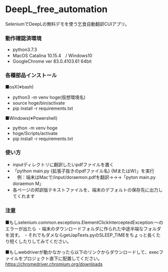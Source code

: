 # DeepL_free_automation
SeleniumでDeepLの無料デモを使う乞食自動翻訳CUIアプリ。

### 動作確認済環境
- python3.7.3
- MacOS Catalina 10.15.4　/ Windows10
- GoogleChrome ver 83.0.4103.61 64bit

### 各種部品インストール
■osX(※bash)
- python3 -m venv hoge(仮想環境名)
- source hoge/bin/activate
- pip install -r requirements.txt

■Windows(※Powershell)
- python -m venv hoge
- hoge/Scripts/activate
- pip install -r requirements.txt

### 使い方
- inputディレクトリに翻訳したいpdfファイルを置く
- 「python main.py {拡張子抜きのpdfファイル名} {MまたはW}」を実行
- 　例：端末はMacで/input/doraemon.pdfを翻訳→→→「pyton main.py doraemon M」
- 各ページの邦訳版テキストファイルを、端末のデフォルトの保存先に出力してくれます

### 注意
■もしselenium.common.exceptions.ElementClickInterceptedException:〜のエラーが出たら
・端末のダウンロードフォルダに作られた中途半端なフォルダを消す。
・それでもダメならgetJapTexts.pyのSLEEP_TIMEをちょっと長くたり短くしたりしてみてください。


■もしwebdriverが動かなかったら以下のリンクからダウンロードして、execファイルをプロジェクト直下に配置してください。
https://chromedriver.chromium.org/downloads
